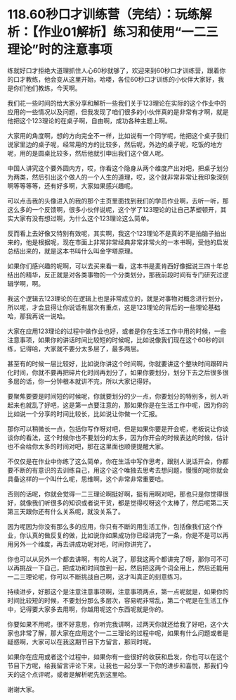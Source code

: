 # 118.60秒口才训练营（完结）：玩练解析：【作业01解析】练习和使用“一二三理论”时的注意事项

练就好口才拒绝大道理抓住人心60秒就够了，欢迎来到60秒口才训练营，跟着你的口才教练，他会变从这里开始，哈喽，各位60秒口才训练的小伙伴大家好，我是你们他们教练，今天啊。

我们花一些时间的给大家分享和解析一些我们关于123理论在实际的这个作业中的应用的一些情况以及问题，但我发现了咱们很多的小伙伴真的是非常有才啊，就是他把这个123理论的在桌子啊，自由啊，成功各种主题上啊。

大家用的角度啊，想的方向完全不一样，比如说有一个同学呢，他把这个桌子我们说家里边的桌子呢，经常用的方的比较多，然后呢，外边的桌子呢，吃饭的地方呢，用的是圆桌比较多，然后他就引申出我们这个做人呢。

中国人讲究这个要外圆内方，哎，你看这个隐身从两个维度产出对吧，把桌子划分为两类，然后引出这个做人的一个人生的道理，哎，这个就非常非常让我印象深刻啊等等等等，还有好多啊，大家如果感兴趣呢。

可以点击我的头像进入的我的那个主页里面找到我们的学员作业啊，去听一听，那这么多的一个反馈啊，很多小伙伴说呢，这个学了123理论的让自己茅塑顿开，其实大家有没有想过啊，为什么这个123理论这么简单。

反而看上去好像又特别有效呢，其实啊，我这个123理论不是真的不是拍脑子拍出来的，他是根据呢，现在市面上非常非常经典非常非常火的一本书啊，受他的启发总结出来的，就是这本书叫什么叫金字塔原理。

如果你们感兴趣的呢啊，可以去买来看一看，这本书是麦肯西好像据说三四十年总结出的精华，反正就是对各类事物的一个分类划分，那我前段时间有专门研究过逻辑学啊，啊。

我这个逻辑去123理论的在逻辑上也是非常成立的，就是对事物对概念进行划分，所以呢，才会显得让你说话有层次有重点，这是123理论的背后的一些理论基础哈，那我再说一说哈。

大家在应用123理论的过程中做作业也好，或者是你在生活工作中用的时候，一些注意事项，如果你的讲话时间比较短的时候呢，比如说像我们现在这个60秒的训练，记得哈，大家就不要分太多层了，最多两层。

甚至有的时候一层比较好，比如说你讲这个时间啊，你就要讲这个整块时间跟碎片化时间，你就不要再把碎片化时间再划分了，如果你要划分，划分下去之后很多很多层的话，你一分钟根本就讲不完，所以大家记得好。

要聚焦要要是时间短的时候呢，你就要划分的少一点，你要划分的特别多，别人听起来也就乱了好吧，这是第一点要注意的，那如果你是在生活工作中呢，因为你的比如说一个分享的时间比较长，比如说让你做一个汇报。

那你可以稍微长一点，包括你写作呀对吧，但是如果你要是开会呢，老板说让你谈谈你的看法，这个时候你也不要划分的太多，因为你开会的时候表达的时候，估计也不会给你太多的时间对吧，那在这里面也顺便提醒大家。

不仅仅是在作业中你练了这么简单，你在生活中写作思考，跟别人说话开会，你都要不断的有意识的去训练自己，用这个这个唯独去思考去想问题，慢慢的呢你就会具备这样的一个叫什么呢，思维啊，这个非常非常重要哈。

否则的话呢，你就会觉得一二三理论啊挺好啊，挺有用啊对吧，那也只是你觉得很好，就像我们听很多的知识或者说干货，都是觉得哎呀这个太棒了，然后呢第二天第三天跟你还有什么关系呢，就没关系了。

因为呢因为你没有那么多的应用，你只有不断的用生活工作，包括像我们这个作业，你认真的做反复的做，比如说你如果成功你已经讲完了一条，你是不是可以再用另外一个维度，再去讲成功呢对吧，时间你讲完了。

你也可以从另外一个都去讲啊，有的人说了，那我这两个都讲完了呀，那你可不可以再挑战一下自己，把成功和时间放到一起，然后把这两个词全用上，然后还能用一二三理论呢，你可以不断挑战自己啊，这才叫真正的刻意练习。

持续进步，好那这个是注意注意事项啊，注意事项两点，第一点呢就是，如果你的时间比较短的时候，不要划分那么多层次，容易呢非常乱，第二个呢是在生活工作中，记得要大家多去用啊，你越用呢这个东西呢就是你的。

你要如果不用呢，很不好意思，你听完我讲啊，过两天你就还给我了好吧，这个大家也非常了解，那大家在应用这个一二三理论的过程中呢，如果有什么问题或者是疑惑啊，大家可以在我这期节目下方留言，那同时呢。

如果你在应用或者这个过程中，如果你有一些很好的收获和启发，你也可以在这个节目下方呢，给我留言评论下来，让我也一起分享一下你的进步和喜悦，那我们今天的这个点评呢，或者是解析呢先到这里哈。

谢谢大家。